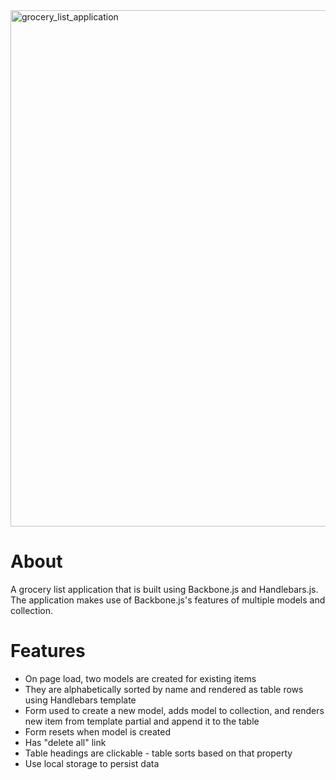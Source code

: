 <img width="826" alt="grocery_list_application" src="https://user-images.githubusercontent.com/13613724/60420765-58976b80-9b9d-11e9-81aa-434b3cb8d415.png">

# About

A grocery list application that is built using Backbone.js and Handlebars.js.
The application makes use of Backbone.js's features of multiple models and
collection.

# Features

* On page load, two models are created for existing items
* They are alphabetically sorted by name and rendered as table rows using
  Handlebars template
* Form used to create a new model, adds model to collection, and renders new
  item from template partial and append it to the table
* Form resets when model is created
* Has "delete all" link
* Table headings are clickable - table sorts based on that property
* Use local storage to persist data
